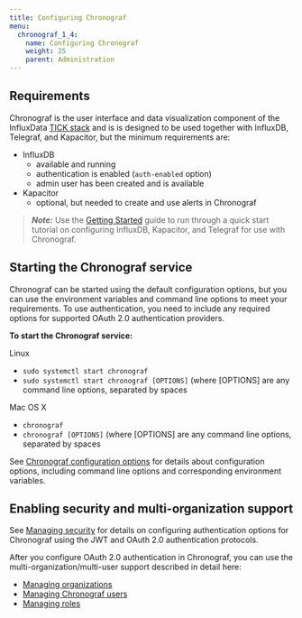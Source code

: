 ```yaml
---
title: Configuring Chronograf
menu:
  chronograf_1_4:
    name: Configuring Chronograf
    weight: 25
    parent: Administration
---
```


## Requirements

Chronograf is the user interface and data visualization component of the InfluxData [TICK stack](https://www.influxdata.com/products/) and is is designed to be used together with InfluxDB, Telegraf, and Kapacitor, but the minimum requirements are:

* InfluxDB
  - available and running
  - authentication is enabled (`auth-enabled` option)
  - admin user has been created and is available
* Kapacitor
  - optional, but needed to create and use alerts in Chronograf

> ***Note:*** Use the [Getting Started](/chronograf/v1.4/introduction/getting-started) guide to run through a quick start tutorial on configuring InfluxDB, Kapacitor, and Telegraf for use with Chronograf.


## Starting the Chronograf service

Chronograf can be started using the default configuration options, but you can use the environment variables and command line options to meet your requirements. To use authentication, you need to include any required options for supported OAuth 2.0 authentication providers.

**To start the Chronograf service:**

Linux

* `sudo systemctl start chronograf`
* `sudo systemctl start chronograf [OPTIONS]` (where [OPTIONS] are any command line options, separated by spaces

Mac OS X

* `chronograf`
* `chronograf [OPTIONS]` (where [OPTIONS] are any command line options, separated by spaces

See [Chronograf configuration options](/chronograf/v1.4/administration/config-options) for details about configuration options, including command line options and corresponding environment variables.


## Enabling security and multi-organization support

See [Managing security](/chronograf/v1.4/administration/managing-security) for details on configuring authentication options for Chronograf using the JWT and OAuth 2.0 authentication protocols.

After you configure OAuth 2.0 authentication in Chronograf, you can use the multi-organization/multi-user support described in detail here:

* [Managing organizations](/chronograf/v1.4/administration/managing-organization)
* [Managing Chronograf users](/chronograf/v1.4/administration/managing-chronograf-users)
* [Managing roles](/chronograf/v1.4/administration/managing-roles)
